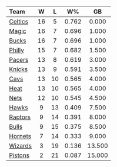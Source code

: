 | Team                            |  W  |  L  |  W%   |   GB   |
|:--------------------------------|:---:|:---:|:-----:|:------:|
| [Celtics](/r/bostonceltics)     | 16  |  5  | 0.762 | 0.000  |
| [Magic](/r/OrlandoMagic)        | 16  |  7  | 0.696 | 1.000  |
| [Bucks](/r/MkeBucks)            | 16  |  7  | 0.696 | 1.000  |
| [Philly](/r/sixers)             | 15  |  7  | 0.682 | 1.500  |
| [Pacers](/r/pacers)             | 13  |  8  | 0.619 | 3.000  |
| [Knicks](/r/NYKnicks)           | 13  |  9  | 0.591 | 3.500  |
| [Cavs](/r/clevelandcavs)        | 13  | 10  | 0.565 | 4.000  |
| [Heat](/r/heat)                 | 13  | 10  | 0.565 | 4.000  |
| [Nets](/r/GoNets)               | 12  | 10  | 0.545 | 4.500  |
| [Hawks](/r/AtlantaHawks)        |  9  | 13  | 0.409 | 7.500  |
| [Raptors](/r/torontoraptors)    |  9  | 14  | 0.391 | 8.000  |
| [Bulls](/r/chicagobulls)        |  9  | 15  | 0.375 | 8.500  |
| [Hornets](/r/CharlotteHornets)  |  7  | 14  | 0.333 | 9.000  |
| [Wizards](/r/washingtonwizards) |  3  | 19  | 0.136 | 13.500 |
| [Pistons](/r/DetroitPistons)    |  2  | 21  | 0.087 | 15.000 |